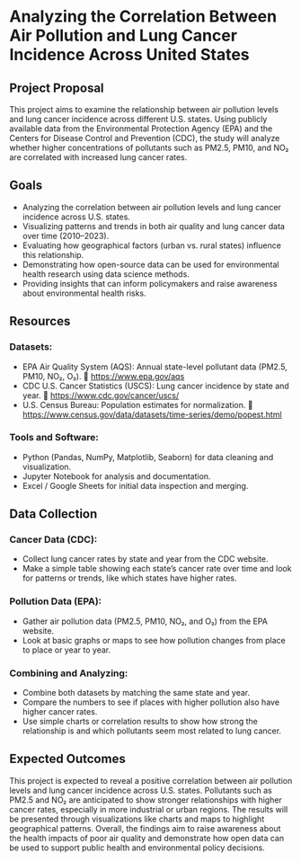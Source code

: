 # Analyzing the Correlation Between Air Pollution and Lung Cancer Incidence Across United States


## Project Proposal

This project aims to examine the relationship between air pollution levels and lung cancer incidence across different U.S. states. Using publicly available data from the Environmental Protection Agency (EPA) and the Centers for Disease Control and Prevention (CDC), the study will analyze whether higher concentrations of pollutants such as PM2.5, PM10, and NO₂ are correlated with increased lung cancer rates.

## Goals

- Analyzing the correlation between air pollution levels and lung cancer incidence across U.S. states. 
- Visualizing patterns and trends in both air quality and lung cancer data over time (2010–2023).
- Evaluating how geographical factors (urban vs. rural states) influence this relationship.
- Demonstrating how open-source data can be used for environmental health research using data science methods.
- Providing insights that can inform policymakers and raise awareness about environmental health risks.


## Resources

### Datasets:

- EPA Air Quality System (AQS): Annual state-level pollutant data (PM2.5, PM10, NO₂, O₃).
🔗 https://www.epa.gov/aqs
- CDC U.S. Cancer Statistics (USCS): Lung cancer incidence by state and year.
🔗 https://www.cdc.gov/cancer/uscs/
- U.S. Census Bureau: Population estimates for normalization.
 🔗 https://www.census.gov/data/datasets/time-series/demo/popest.html

### Tools and Software:

- Python (Pandas, NumPy, Matplotlib, Seaborn) for data cleaning and visualization.
- Jupyter Notebook for analysis and documentation.
- Excel / Google Sheets for initial data inspection and merging.

## Data Collection

### Cancer Data (CDC):

- Collect lung cancer rates by state and year from the CDC website.
- Make a simple table showing each state’s cancer rate over time and look for patterns or trends, like which states have higher rates.

### Pollution Data (EPA):

- Gather air pollution data (PM2.5, PM10, NO₂, and O₃) from the EPA website.
- Look at basic graphs or maps to see how pollution changes from place to place or year to year.

### Combining and Analyzing:

- Combine both datasets by matching the same state and year.
- Compare the numbers to see if places with higher pollution also have higher cancer rates.
- Use simple charts or correlation results to show how strong the relationship is and which pollutants seem most related to lung cancer.

## Expected Outcomes

This project is expected to reveal a positive correlation between air pollution levels and lung cancer incidence across U.S. states. Pollutants such as PM2.5 and NO₂ are anticipated to show stronger relationships with higher cancer rates, especially in more industrial or urban regions. The results will be presented through visualizations like charts and maps to highlight geographical patterns. Overall, the findings aim to raise awareness about the health impacts of poor air quality and demonstrate how open data can be used to support public health and environmental policy decisions.


  





